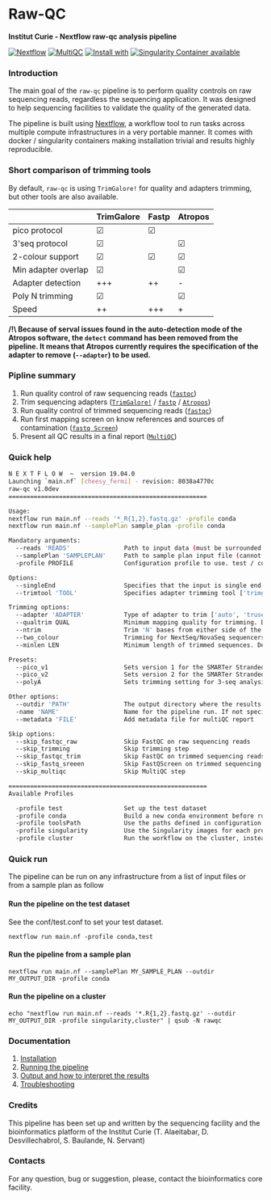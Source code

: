 # Raw-QC 

**Institut Curie - Nextflow raw-qc analysis pipeline**

[![Nextflow](https://img.shields.io/badge/nextflow-%E2%89%A50.32.0-brightgreen.svg)](https://www.nextflow.io/)
[![MultiQC](https://img.shields.io/badge/MultiQC-1.8-blue.svg)](https://multiqc.info/)
[![Install with](https://anaconda.org/anaconda/conda-build/badges/installer/conda.svg)](https://conda.anaconda.org/anaconda)
[![Singularity Container available](https://img.shields.io/badge/singularity-available-7E4C74.svg)](https://singularity.lbl.gov/)

### Introduction

The main goal of the `raw-qc` pipeline is to perform quality controls on raw sequencing reads, regardless the sequencing application.
It was designed to help sequencing facilities to validate the quality of the generated data.

The pipeline is built using [Nextflow](https://www.nextflow.io), a workflow tool to run tasks across multiple compute infrastructures in a very portable manner. 
It comes with docker / singularity containers making installation trivial and results highly reproducible.

### Short comparison of trimming tools

By default, `raw-qc` is using `TrimGalore!` for quality and adapters trimming, but other tools are also available.

|                      | TrimGalore |  Fastp   | Atropos  |
|----------------------|------------|----------|----------|
| pico protocol        |  &#x2611;  | &#x2611; |          | 
| 3'seq protocol       |  &#x2611;  |          | &#x2611; |
| 2-colour support     |  &#x2611;  | &#x2611; | &#x2611; |
| Min adapter overlap  |  &#x2611;  |          | &#x2611; |
| Adapter detection    |  +++       | ++       | -        |
| Poly N trimming      |  &#x2611;  |          | &#x2611; |
| Speed                |  ++        | +++      | +        |


**/!\ Because of serval issues found in the auto-detection mode of the Atropos software, the `detect` command has been removed from the pipeline. 
It means that Atropos currently requires the specification of the adapter to remove (`--adapter`) to be used.**


### Pipline summary

1. Run quality control of raw sequencing reads ([`fastqc`](https://www.bioinformatics.babraham.ac.uk/projects/fastqc/))
2. Trim sequencing adapters ([`TrimGalore!`](https://github.com/FelixKrueger/TrimGalore) / [`fastp`](https://github.com/OpenGene/fastp) / [`Atropos`](http://gensoft.pasteur.fr/docs/atropos/1.1.18/guide.html))
3. Run quality control of trimmed sequencing reads ([`fastqc`](https://www.bioinformatics.babraham.ac.uk/projects/fastqc/))
4. Run first mapping screen on know references and sources of contamination ([`fastq Screen`](https://www.bioinformatics.babraham.ac.uk/projects/fastq_screen/))
5. Present all QC results in a final report ([`MultiQC`](http://multiqc.info/))

### Quick help

```bash
N E X T F L O W  ~  version 19.04.0
Launching `main.nf` [cheesy_fermi] - revision: 8038a4770c
raw-qc v1.0dev
=======================================================

Usage:
nextflow run main.nf --reads '*_R{1,2}.fastq.gz' -profile conda
nextflow run main.nf --samplePlan sample_plan -profile conda

Mandatory arguments:
  --reads 'READS'               Path to input data (must be surrounded with quotes)
  --samplePlan 'SAMPLEPLAN'     Path to sample plan input file (cannot be used with --reads)
  -profile PROFILE              Configuration profile to use. test / conda / singularity / cluster (see below)

Options:
  --singleEnd                   Specifies that the input is single end reads
  --trimtool 'TOOL'             Specifies adapter trimming tool ['trimgalore', 'atropos', 'fastp']. Default is 'trimgalore'

Trimming options:
  --adapter 'ADAPTER'           Type of adapter to trim ['auto', 'truseq', 'nextera', 'smallrna']. Default is 'auto' for automatic detection
  --qualtrim QUAL               Minimum mapping quality for trimming. Default is '20'
  --ntrim                       Trim 'N' bases from either side of the reads
  --two_colour                  Trimming for NextSeq/NovaSeq sequencers
  --minlen LEN                  Minimum length of trimmed sequences. Default is '10'

Presets:
  --pico_v1                     Sets version 1 for the SMARTer Stranded Total RNA-Seq Kit - Pico Input kit. Only for trimgalore and fastp
  --pico_v2                     Sets version 2 for the SMARTer Stranded Total RNA-Seq Kit - Pico Input kit. Only for trimgalore and fastp
  --polyA                       Sets trimming setting for 3-seq analysis with polyA tail detection

Other options:
  --outdir 'PATH'               The output directory where the results will be saved
  -name 'NAME'                  Name for the pipeline run. If not specified, Nextflow will automatically generate a random mnemonic
  --metadata 'FILE'             Add metadata file for multiQC report

Skip options:
  --skip_fastqc_raw             Skip FastQC on raw sequencing reads
  --skip_trimming               Skip trimming step
  --skip_fastqc_trim            Skip FastQC on trimmed sequencing reads
  --skip_fastq_sreeen           Skip FastQScreen on trimmed sequencing reads
  --skip_multiqc                Skip MultiQC step

=======================================================
Available Profiles

  -profile test                 Set up the test dataset
  -profile conda                Build a new conda environment before running the pipeline
  -profile toolsPath            Use the paths defined in configuration for each tool
  -profile singularity          Use the Singularity images for each process
  -profile cluster              Run the workflow on the cluster, instead of locally

```

### Quick run

The pipeline can be run on any infrastructure from a list of input files or from a sample plan as follow

#### Run the pipeline on the test dataset
See the conf/test.conf to set your test dataset.

```
nextflow run main.nf -profile conda,test

```

#### Run the pipeline from a sample plan

```
nextflow run main.nf --samplePlan MY_SAMPLE_PLAN --outdir MY_OUTPUT_DIR -profile conda

```

#### Run the pipeline on a cluster

```
echo "nextflow run main.nf --reads '*.R{1,2}.fastq.gz' --outdir MY_OUTPUT_DIR -profile singularity,cluster" | qsub -N rawqc

```

### Documentation

1. [Installation](docs/installation.md)
2. [Running the pipeline](docs/usage.md)
3. [Output and how to interpret the results](docs/output.md)
4. [Troubleshooting](docs/troubleshooting.md)


### Credits

This pipeline has been set up and written by the sequencing facility and the bioinformatics platform of the Institut Curie (T. Alaeitabar, D. Desvillechabrol, S. Baulande, N. Servant)

### Contacts

For any question, bug or suggestion, please, contact the bioinformatics core facility.


